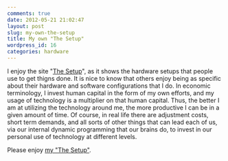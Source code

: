 ```yaml
---
comments: true
date: 2012-05-21 21:02:47
layout: post
slug: my-own-the-setup
title: My own "The Setup"
wordpress_id: 16
categories: hardware
---
```


I enjoy the site "[The Setup](http://usesthis.com)", as it shows the hardware setups that people use to get thigns done. It is nice to know that others enjoy being as specific about their hardware and software configurations that I do. In economic terminology, I invest human capital in the form of my own efforts, and my usage of technology is a multiplier on that human capital. Thus, the better I am at utilizing the technology around me, the more productive I can be in a given amount of time. Of course, in real life there are adjustment costs, short term demands, and all sorts of other things that can lead each of us, via our internal dynamic programming that our brains do, to invest in our personal use of technology at different levels.  

Please enjoy [my "The Setup"](http://steve.planetbarr.com/wordpress/?page_id=8). 
